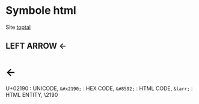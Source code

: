 # Symbole html

Site [toptal](https://www.toptal.com/designers/htmlarrows/)

## LEFT ARROW ←

# ←


U+02190 : UNICODE, `&#x2190;` : HEX CODE, `&#8592;` : HTML CODE, `&larr;` : HTML ENTITY, \2190 
